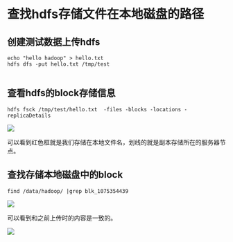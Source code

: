 # 查找hdfs存储文件在本地磁盘的路径

## 创建测试数据上传hdfs

```
echo "hello hadoop" > hello.txt
hdfs dfs -put hello.txt /tmp/test


```

## 查看hdfs的block存储信息

```
hdfs fsck /tmp/test/hello.txt  -files -blocks -locations -replicaDetails
```

![](http://image-picgo.test.upcdn.net/img/20210918173226.png)

可以看到红色框就是我们存储在本地文件名，划线的就是副本存储所在的服务器节点。

## 查找存储本地磁盘中的block

```
find /data/hadoop/ |grep blk_1075354439
```

![](http://image-picgo.test.upcdn.net/img/20210918173506.png)

可以看到和之前上传时的内容是一致的。

![](http://image-picgo.test.upcdn.net/img/20210918173641.png)